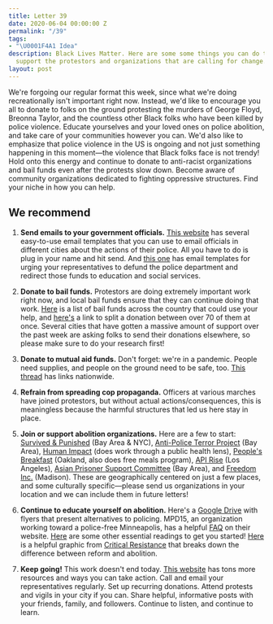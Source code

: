 ```yaml
---
title: Letter 39
date: 2020-06-04 00:00:00 Z
permalink: "/39"
tags:
- "\U0001F4A1 Idea"
description: Black Lives Matter. Here are some some things you can do today to help
  support the protestors and organizations that are calling for change.
layout: post
---
```


We're forgoing our regular format this week, since what we're doing recreationally isn't important right now. Instead, we'd like to encourage you all to donate to folks on the ground protesting the murders of George Floyd, Breonna Taylor, and the countless other Black folks who have been killed by police violence. Educate yourselves and your loved ones on police abolition, and take care of your communities however you can. We'd also like to emphasize that police violence in the US is ongoing and not just something happening in this moment—the violence that Black folks face is not trendy! Hold onto this energy and continue to donate to anti-racist organizations and bail funds even after the protests slow down. Become aware of community organizations dedicated to fighting oppressive structures. Find your niche in how you can help.

## We recommend

1. **Send emails to your government officials.** [This website](https://www.email2act.com) has several easy-to-use email templates that you can use to email officials in different cities about the actions of their police. All you have to do is plug in your name and hit send. And [this one](https://defund12.org/nyc) has email templates for urging your representatives to defund the police department and redirect those funds to education and social services.

2. **Donate to bail funds.** Protestors are doing extremely important work right now, and local bail funds ensure that they can continue doing that work. [Here](https://bailfunds.github.io) is a list of bail funds across the country that could use your help, and [here's](https://secure.actblue.com/donate/bail_funds_george_floyd) a link to split a donation between over 70 of them at once. Several cities that have gotten a massive amount of support over the past week are asking folks to send their donations elsewhere, so please make sure to do your research first!

3. **Donate to mutual aid funds.** Don't forget: we're in a pandemic. People need supplies, and people on the ground need to be safe, too. [This thread](https://twitter.com/thegirlwithfood/status/1267572248149442562) has links nationwide.

4. **Refrain from spreading cop propaganda.** Officers at various marches have joined protestors, but without actual actions/consequences, this is meaningless because the harmful structures that led us here stay in place.

5. **Join or support abolition organizations.** Here are a few to start: [Survived & Punished](https://survivedandpunished.org/about/) (Bay Area & NYC), [Anti-Police Terror Project](https://www.antipoliceterrorproject.org/) (Bay Area), [Human Impact](https://humanimpact.org/) (does work through a public health lens), [People's Breakfast](https://twitter.com/peoplesbreakoak?lang=en) (Oakland, also does free meals program), [API Rise](https://www.api-rise.org/) (Los Angeles), [Asian Prisoner Support Committee](https://www.asianprisonersupport.com/) (Bay Area), and [Freedom Inc.](https://freedom-inc.org/) (Madison). These are geographically centered on just a few places, and some culturally specific—please send us organizations in your location and we can include them in future letters!

6. **Continue to educate yourself on abolition.** Here's a [Google Drive](https://drive.google.com/drive/u/0/folders/1HUpCPvOwUJElxtUP4mCysAY9GyZrSmUk) with flyers that present alternatives to policing. MPD15, an organization working toward a police-free Minneapolis, has a helpful [FAQ](https://www.mpd150.com/faq/) on their website. [Here](http://www.usprisonculture.com/blog/essential-pic-reading-list/) are some other essential readings to get you started! [Here](https://static1.squarespace.com/static/59ead8f9692ebee25b72f17f/t/5b65cd58758d46d34254f22c/1533398363539/CR_NoCops_reform_vs_abolition_CRside.pdf) is a helpful graphic from [Critical Resistance](http://criticalresistance.org/abolish-policing/) that breaks down the difference between reform and abolition.

7. **Keep going!** This work doesn't end today. [This website](https://blacklivesmatters.carrd.co) has tons more resources and ways you can take action. Call and email your representatives regularly. Set up recurring donations. Attend protests and vigils in your city if you can. Share helpful, informative posts with your friends, family, and followers. Continue to listen, and continue to learn.
